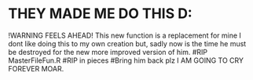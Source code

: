 # THEY MADE ME DO THIS D:
!WARNING FEELS AHEAD!
This new function is a replacement for mine I dont like doing this to my own creation but, sadly now is the time he must be destroyed for the new more improved version of him. #RIP MasterFileFun.R #RIP in pieces #Bring him back plz
I AM GOING TO CRY FOREVER MOAR.
